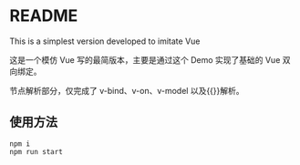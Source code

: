 # README

This is a simplest version developed to imitate Vue

这是一个模仿 Vue 写的最简版本，主要是通过这个 Demo 实现了基础的 Vue 双向绑定。

节点解析部分，仅完成了 v-bind、v-on、v-model 以及{{}}解析。

## 使用方法

```shell
npm i
npm run start
```
